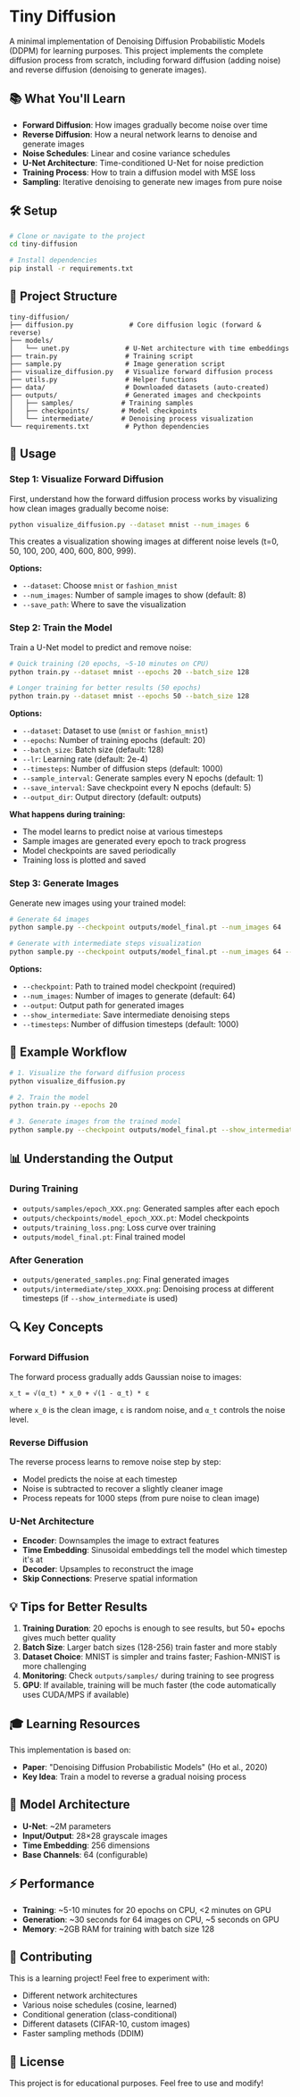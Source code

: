 # Tiny Diffusion

A minimal implementation of Denoising Diffusion Probabilistic Models (DDPM) for learning purposes. This project implements the complete diffusion process from scratch, including forward diffusion (adding noise) and reverse diffusion (denoising to generate images).

## 📚 What You'll Learn

- **Forward Diffusion**: How images gradually become noise over time
- **Reverse Diffusion**: How a neural network learns to denoise and generate images
- **Noise Schedules**: Linear and cosine variance schedules
- **U-Net Architecture**: Time-conditioned U-Net for noise prediction
- **Training Process**: How to train a diffusion model with MSE loss
- **Sampling**: Iterative denoising to generate new images from pure noise

## 🛠️ Setup

```bash
# Clone or navigate to the project
cd tiny-diffusion

# Install dependencies
pip install -r requirements.txt
```

## 📁 Project Structure

```
tiny-diffusion/
├── diffusion.py              # Core diffusion logic (forward & reverse)
├── models/
│   └── unet.py              # U-Net architecture with time embeddings
├── train.py                 # Training script
├── sample.py                # Image generation script
├── visualize_diffusion.py   # Visualize forward diffusion process
├── utils.py                 # Helper functions
├── data/                    # Downloaded datasets (auto-created)
├── outputs/                 # Generated images and checkpoints
│   ├── samples/            # Training samples
│   ├── checkpoints/        # Model checkpoints
│   └── intermediate/       # Denoising process visualization
└── requirements.txt         # Python dependencies
```

## 🚀 Usage

### Step 1: Visualize Forward Diffusion

First, understand how the forward diffusion process works by visualizing how clean images gradually become noise:

```bash
python visualize_diffusion.py --dataset mnist --num_images 6
```

This creates a visualization showing images at different noise levels (t=0, 50, 100, 200, 400, 600, 800, 999).

**Options:**
- `--dataset`: Choose `mnist` or `fashion_mnist`
- `--num_images`: Number of sample images to show (default: 8)
- `--save_path`: Where to save the visualization

### Step 2: Train the Model

Train a U-Net model to predict and remove noise:

```bash
# Quick training (20 epochs, ~5-10 minutes on CPU)
python train.py --dataset mnist --epochs 20 --batch_size 128

# Longer training for better results (50 epochs)
python train.py --dataset mnist --epochs 50 --batch_size 128
```

**Options:**
- `--dataset`: Dataset to use (`mnist` or `fashion_mnist`)
- `--epochs`: Number of training epochs (default: 20)
- `--batch_size`: Batch size (default: 128)
- `--lr`: Learning rate (default: 2e-4)
- `--timesteps`: Number of diffusion steps (default: 1000)
- `--sample_interval`: Generate samples every N epochs (default: 1)
- `--save_interval`: Save checkpoint every N epochs (default: 5)
- `--output_dir`: Output directory (default: outputs)

**What happens during training:**
- The model learns to predict noise at various timesteps
- Sample images are generated every epoch to track progress
- Model checkpoints are saved periodically
- Training loss is plotted and saved

### Step 3: Generate Images

Generate new images using your trained model:

```bash
# Generate 64 images
python sample.py --checkpoint outputs/model_final.pt --num_images 64

# Generate with intermediate steps visualization
python sample.py --checkpoint outputs/model_final.pt --num_images 64 --show_intermediate
```

**Options:**
- `--checkpoint`: Path to trained model checkpoint (required)
- `--num_images`: Number of images to generate (default: 64)
- `--output`: Output path for generated images
- `--show_intermediate`: Save intermediate denoising steps
- `--timesteps`: Number of diffusion timesteps (default: 1000)

## 🧪 Example Workflow

```bash
# 1. Visualize the forward diffusion process
python visualize_diffusion.py

# 2. Train the model
python train.py --epochs 20

# 3. Generate images from the trained model
python sample.py --checkpoint outputs/model_final.pt --show_intermediate
```

## 📊 Understanding the Output

### During Training
- `outputs/samples/epoch_XXX.png`: Generated samples after each epoch
- `outputs/checkpoints/model_epoch_XXX.pt`: Model checkpoints
- `outputs/training_loss.png`: Loss curve over training
- `outputs/model_final.pt`: Final trained model

### After Generation
- `outputs/generated_samples.png`: Final generated images
- `outputs/intermediate/step_XXXX.png`: Denoising process at different timesteps (if `--show_intermediate` is used)

## 🔍 Key Concepts

### Forward Diffusion
The forward process gradually adds Gaussian noise to images:
```
x_t = √(α_t) * x_0 + √(1 - α_t) * ε
```
where `x_0` is the clean image, `ε` is random noise, and `α_t` controls the noise level.

### Reverse Diffusion
The reverse process learns to remove noise step by step:
- Model predicts the noise at each timestep
- Noise is subtracted to recover a slightly cleaner image
- Process repeats for 1000 steps (from pure noise to clean image)

### U-Net Architecture
- **Encoder**: Downsamples the image to extract features
- **Time Embedding**: Sinusoidal embeddings tell the model which timestep it's at
- **Decoder**: Upsamples to reconstruct the image
- **Skip Connections**: Preserve spatial information

## 💡 Tips for Better Results

1. **Training Duration**: 20 epochs is enough to see results, but 50+ epochs gives much better quality
2. **Batch Size**: Larger batch sizes (128-256) train faster and more stably
3. **Dataset Choice**: MNIST is simpler and trains faster; Fashion-MNIST is more challenging
4. **Monitoring**: Check `outputs/samples/` during training to see progress
5. **GPU**: If available, training will be much faster (the code automatically uses CUDA/MPS if available)

## 🎓 Learning Resources

This implementation is based on:
- **Paper**: "Denoising Diffusion Probabilistic Models" (Ho et al., 2020)
- **Key Idea**: Train a model to reverse a gradual noising process

## 🔧 Model Architecture

- **U-Net**: ~2M parameters
- **Input/Output**: 28×28 grayscale images
- **Time Embedding**: 256 dimensions
- **Base Channels**: 64 (configurable)

## ⚡ Performance

- **Training**: ~5-10 minutes for 20 epochs on CPU, <2 minutes on GPU
- **Generation**: ~30 seconds for 64 images on CPU, ~5 seconds on GPU
- **Memory**: ~2GB RAM for training with batch size 128

## 🤝 Contributing

This is a learning project! Feel free to experiment with:
- Different network architectures
- Various noise schedules (cosine, learned)
- Conditional generation (class-conditional)
- Different datasets (CIFAR-10, custom images)
- Faster sampling methods (DDIM)

## 📝 License

This project is for educational purposes. Feel free to use and modify!
